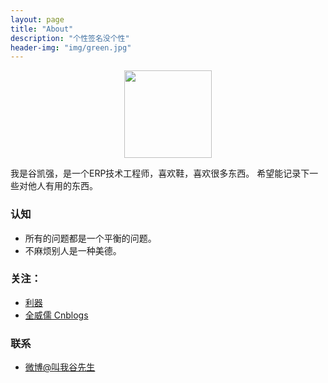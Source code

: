 ```yaml
---
layout: page
title: "About"
description: "个性签名没个性"
header-img: "img/green.jpg"
---
```



<center>
    <p><img src="http://oldg7il6v.bkt.clouddn.com/thumb_IMG_0338_1024.jpg" width="140" height="140" align="center"></p>
</center>

我是谷凯强，是一个ERP技术工程师，喜欢鞋，喜欢很多东西。
希望能记录下一些对他人有用的东西。

### 认知


- 所有的问题都是一个平衡的问题。
- 不麻烦别人是一种美德。


### 关注：


- [利器](http://liqi.io)
- [全威儒 Cnblogs](http://www.cnblogs.com/quanweiru/)

### 联系

- [微博@叫我谷先生](http://weibo.com/memoryqc)






